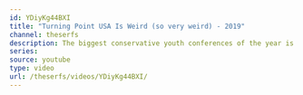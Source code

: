 ```yaml
---
id: YDiyKg44BXI
title: "Turning Point USA Is Weird (so very weird) - 2019"
channel: theserfs
description: The biggest conservative youth conferences of the year is one of the strangest spectacles ever conceived. Featuring the KING OF THE LOBSTERS!
series:
source: youtube
type: video
url: /theserfs/videos/YDiyKg44BXI/
---
```

